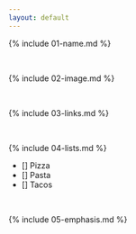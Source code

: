 ```yaml
---
layout: default
---
```


{% include 01-name.md %}

<br>

{% include 02-image.md %}

<br>

{% include 03-links.md %}

<br>

{% include 04-lists.md %}
- [] Pizza
- [] Pasta
- [] Tacos

<br>

{% include 05-emphasis.md %}
